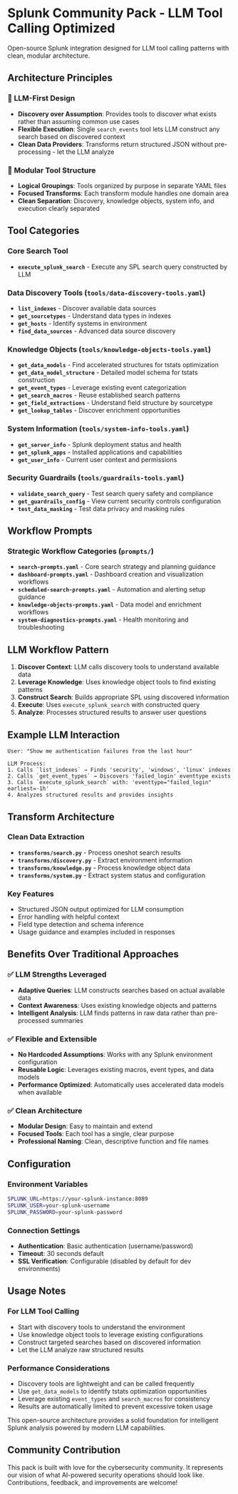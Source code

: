 # Splunk Community Pack - LLM Tool Calling Optimized

Open-source Splunk integration designed for LLM tool calling patterns with clean, modular architecture.

## Architecture Principles

### 🎯 LLM-First Design
- **Discovery over Assumption**: Provides tools to discover what exists rather than assuming common use cases
- **Flexible Execution**: Single `search_events` tool lets LLM construct any search based on discovered context
- **Clean Data Providers**: Transforms return structured JSON without pre-processing - let the LLM analyze

### 🧩 Modular Tool Structure
- **Logical Groupings**: Tools organized by purpose in separate YAML files
- **Focused Transforms**: Each transform module handles one domain area
- **Clean Separation**: Discovery, knowledge objects, system info, and execution clearly separated

## Tool Categories

### Core Search Tool
- **`execute_splunk_search`** - Execute any SPL search query constructed by LLM

### Data Discovery Tools (`tools/data-discovery-tools.yaml`)
- **`list_indexes`** - Discover available data sources
- **`get_sourcetypes`** - Understand data types in indexes  
- **`get_hosts`** - Identify systems in environment
- **`find_data_sources`** - Advanced data source discovery

### Knowledge Objects (`tools/knowledge-objects-tools.yaml`)
- **`get_data_models`** - Find accelerated structures for tstats optimization
- **`get_data_model_structure`** - Detailed model schema for tstats construction
- **`get_event_types`** - Leverage existing event categorization
- **`get_search_macros`** - Reuse established search patterns
- **`get_field_extractions`** - Understand field structure by sourcetype
- **`get_lookup_tables`** - Discover enrichment opportunities

### System Information (`tools/system-info-tools.yaml`)
- **`get_server_info`** - Splunk deployment status and health
- **`get_splunk_apps`** - Installed applications and capabilities
- **`get_user_info`** - Current user context and permissions

### Security Guardrails (`tools/guardrails-tools.yaml`)
- **`validate_search_query`** - Test search query safety and compliance
- **`get_guardrails_config`** - View current security controls configuration
- **`test_data_masking`** - Test data privacy and masking rules

## Workflow Prompts

### Strategic Workflow Categories (`prompts/`)
- **`search-prompts.yaml`** - Core search strategy and planning guidance
- **`dashboard-prompts.yaml`** - Dashboard creation and visualization workflows  
- **`scheduled-search-prompts.yaml`** - Automation and alerting setup guidance
- **`knowledge-objects-prompts.yaml`** - Data model and enrichment workflows
- **`system-diagnostics-prompts.yaml`** - Health monitoring and troubleshooting

## LLM Workflow Pattern

1. **Discover Context**: LLM calls discovery tools to understand available data
2. **Leverage Knowledge**: Uses knowledge object tools to find existing patterns
3. **Construct Search**: Builds appropriate SPL using discovered information
4. **Execute**: Uses `execute_splunk_search` with constructed query
5. **Analyze**: Processes structured results to answer user questions

## Example LLM Interaction

```
User: "Show me authentication failures from the last hour"

LLM Process:
1. Calls `list_indexes` → Finds 'security', 'windows', 'linux' indexes
2. Calls `get_event_types` → Discovers 'failed_login' eventtype exists
3. Calls `execute_splunk_search` with: 'eventtype="failed_login" earliest=-1h'
4. Analyzes structured results and provides insights
```

## Transform Architecture

### Clean Data Extraction
- **`transforms/search.py`** - Process oneshot search results
- **`transforms/discovery.py`** - Extract environment information  
- **`transforms/knowledge.py`** - Process knowledge object data
- **`transforms/system.py`** - Extract system status and configuration

### Key Features
- Structured JSON output optimized for LLM consumption
- Error handling with helpful context
- Field type detection and schema inference
- Usage guidance and examples included in responses

## Benefits Over Traditional Approaches

### ✅ LLM Strengths Leveraged
- **Adaptive Queries**: LLM constructs searches based on actual available data
- **Context Awareness**: Uses existing knowledge objects and patterns
- **Intelligent Analysis**: LLM finds patterns in raw data rather than pre-processed summaries

### ✅ Flexible and Extensible  
- **No Hardcoded Assumptions**: Works with any Splunk environment configuration
- **Reusable Logic**: Leverages existing macros, event types, and data models
- **Performance Optimized**: Automatically uses accelerated data models when available

### ✅ Clean Architecture
- **Modular Design**: Easy to maintain and extend
- **Focused Tools**: Each tool has a single, clear purpose
- **Professional Naming**: Clean, descriptive function and file names

## Configuration

### Environment Variables
```bash
SPLUNK_URL=https://your-splunk-instance:8089
SPLUNK_USER=your-splunk-username
SPLUNK_PASSWORD=your-splunk-password
```

### Connection Settings
- **Authentication**: Basic authentication (username/password)
- **Timeout**: 30 seconds default
- **SSL Verification**: Configurable (disabled by default for dev environments)

## Usage Notes

### For LLM Tool Calling
- Start with discovery tools to understand the environment
- Use knowledge object tools to leverage existing configurations  
- Construct targeted searches based on discovered information
- Let the LLM analyze raw structured results

### Performance Considerations
- Discovery tools are lightweight and can be called frequently
- Use `get_data_models` to identify tstats optimization opportunities
- Leverage existing `event_types` and `search_macros` for consistency
- Results are automatically limited to prevent excessive token usage

This open-source architecture provides a solid foundation for intelligent Splunk analysis powered by modern LLM capabilities.

## Community Contribution

This pack is built with love for the cybersecurity community. It represents our vision of what AI-powered security operations should look like. Contributions, feedback, and improvements are welcome!